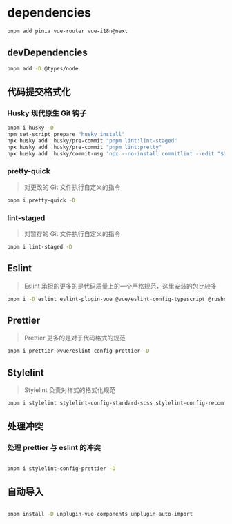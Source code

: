 # dependencies

```bash
pnpm add pinia vue-router vue-i18n@next
```

## devDependencies

```bash
pnpm add -D @types/node
```

## 代码提交格式化

### Husky 现代原生 Git 钩子

```bash
pnpm i husky -D
npm set-script prepare "husky install"
npx husky add .husky/pre-commit "pnpm lint:lint-staged"
npx husky add .husky/pre-commit "pnpm lint:pretty"
npx husky add .husky/commit-msg 'npx --no-install commitlint --edit "$1"'
```

### pretty-quick

> 对更改的 Git 文件执行自定义的指令

```bash
pnpm i pretty-quick -D
```

### lint-staged

> 对暂存的 Git 文件执行自定义的指令

```bash
pnpm i lint-staged -D
```

## Eslint

> Eslint 承担的更多的是代码质量上的一个严格规范，这里安装的包比较多

```bash
pnpm i -D eslint eslint-plugin-vue @vue/eslint-config-typescript @rushstack/eslint-patch
```

## Prettier

> Prettier 更多的是对于代码格式的规范

```bash
pnpm i prettier @vue/eslint-config-prettier -D
```

## Stylelint

> Stylelint 负责对样式的格式化规范

```bash
pnpm i stylelint stylelint-config-standard-scss stylelint-config-recommended-vue stylelint-config-idiomatic-order postcss-html -D
```

## 处理冲突

### 处理 prettier 与 eslint 的冲突

<!-- ```bash
pnpm i eslint-config-prettier -D

```

### 将 prettier 作为 eslint 规则运行并将差异作为错误提示

```bash

pnpm i eslint-plugin-prettier -D

```

### 处理 prettier 与 stylelint 的冲突 -->

```bash

pnpm i stylelint-config-prettier -D

```

## 自动导入

```bash

pnpm install -D unplugin-vue-components unplugin-auto-import

```
